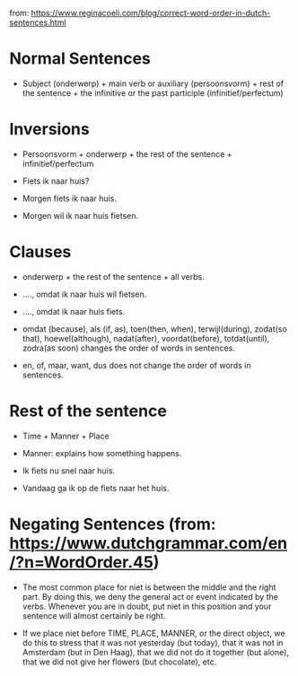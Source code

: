 from: https://www.reginacoeli.com/blog/correct-word-order-in-dutch-sentences.html

# Normal Sentences
- Subject (onderwerp) + main verb or auxiliary (persoonsvorm) + rest of the sentence + the infinitive or the past participle (infinitief/perfectum)

# Inversions
- Persoonsvorm + onderwerp + the rest of the sentence + infinitief/perfectum

- Fiets ik naar huis?
- Morgen fiets ik naar huis.
- Morgen wil ik naar huis fietsen.

# Clauses
- onderwerp + the rest of the sentence + all verbs.

- ...., omdat ik naar huis wil fietsen.
- ...., omdat ik naar huis fiets.

- omdat (because), als (if, as), toen(then, when), terwijl(during), zodat(so that), hoewel(although), nadat(after), voordat(before), totdat(until), zodra(as soon) changes the order of words in sentences.
- en, of, maar, want, dus does not change the order of words in sentences.

# Rest of the sentence
- Time + Manner + Place
- Manner: explains how something happens.

- Ik fiets nu snel naar huis.
- Vandaag ga ik op de fiets naar het huis.


# Negating Sentences (from: https://www.dutchgrammar.com/en/?n=WordOrder.45)

- The most common place for niet is between the middle and the right part. By doing this, we deny the general act or event indicated by the verbs. Whenever you are in doubt, put niet in this position and your sentence will almost certainly be right.

- If we place niet before TIME, PLACE, MANNER, or the direct object, we do this to stress that it was not yesterday (but today), that it was not in Amsterdam (but in Den Haag), that we did not do it together (but alone), that we did not give her flowers (but chocolate), etc.

